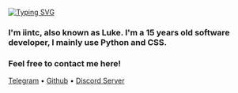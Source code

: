 [![Typing SVG](https://readme-typing-svg.herokuapp.com?color=F7F7F7&lines=Hey+there;Hello;What's+up;Greetings)](https://git.io/typing-svg)
### I'm iintc, also known as Luke. I'm a 15 years old software developer, I mainly use Python and CSS.
### Feel free to contact me here!
<p align="left">
  <a href="https://t.me/iintc1">Telegram</a> •
  <a href="https://github.com/iintc">Github</a> •
  <a href="https://discord.gg/R8FhKPxskd">Discord Server</a>
</p>

